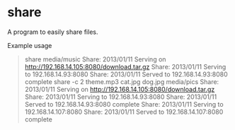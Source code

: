 share
=====

A program to easily share files.

Example usage

> share media/music
Share: 2013/01/11 Serving on http://192.168.14.105:8080/download.tar.gz
Share: 2013/01/11 Serving to 192.168.14.93:8080
Share: 2013/01/11 Served to 192.168.14.93:8080 complete
> share -c 2 theme.mp3 cat.jpg dog.jpg media/pics
Share: 2013/01/11 Serving on http://192.168.14.105:8080/download.tar.gz
Share: 2013/01/11 Serving to 192.168.14.93:8080
Share: 2013/01/11 Served to 192.168.14.93:8080 complete
Share: 2013/01/11 Serving to 192.168.14.107:8080
Share: 2013/01/11 Served to 192.168.14.107:8080 complete
>
